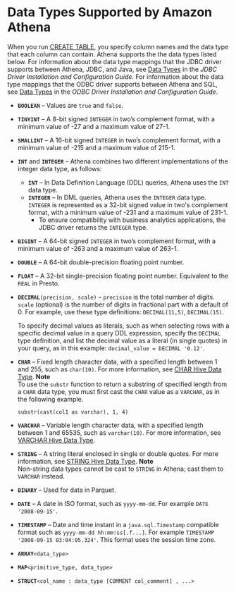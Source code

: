# Data Types Supported by Amazon Athena<a name="data-types"></a>

When you run [CREATE TABLE](create-table.md), you specify column names and the data type that each column can contain\. Athena supports the the data types listed below\. For information about the data type mappings that the JDBC driver supports between Athena, JDBC, and Java, see [Data Types](https://s3.amazonaws.com/athena-downloads/drivers/JDBC/SimbaAthenaJDBC_2.0.5/docs/Simba+Athena+JDBC+Driver+Install+and+Configuration+Guide.pdf#page=37) in the *JDBC Driver Installation and Configuration Guide*\. For information about the data type mappings that the ODBC driver supports between Athena and SQL, see [Data Types](https://s3.amazonaws.com/athena-downloads/drivers/ODBC/SimbaAthenaODBC_1.0.5/Simba+Athena+ODBC+Install+and+Configuration+Guide.pdf#page=50) in the *ODBC Driver Installation and Configuration Guide*\.
+ **`BOOLEAN`** – Values are `true` and `false`\.
+ **`TINYINT`** – A 8\-bit signed `INTEGER` in two’s complement format, with a minimum value of \-27 and a maximum value of 27\-1\.
+ **`SMALLINT`** – A 16\-bit signed `INTEGER` in two’s complement format, with a minimum value of \-215 and a maximum value of 215\-1\.
+ **`INT`** and **`INTEGER`** – Athena combines two different implementations of the integer data type, as follows:
  + **`INT`** – In Data Definition Language \(DDL\) queries, Athena uses the `INT` data type\.
  + **`INTEGER`** – In DML queries, Athena uses the `INTEGER` data type\. `INTEGER` is represented as a 32\-bit signed value in two's complement format, with a minimum value of \-231 and a maximum value of 231\-1\. 
    + To ensure compatibility with business analytics applications, the JDBC driver returns the `INTEGER` type\.
+ **`BIGINT`** – A 64\-bit signed `INTEGER` in two’s complement format, with a minimum value of \-263 and a maximum value of 263\-1\.
+ **`DOUBLE`** – A 64\-bit double\-precision floating point number\.
+ **`FLOAT`** – A 32\-bit single\-precision floating point number\. Equivalent to the `REAL` in Presto\.
+ **`DECIMAL`**`(precision, scale)` – `precision` is the total number of digits\. `scale` \(optional\) is the number of digits in fractional part with a default of 0\. For example, use these type definitions: `DECIMAL(11,5)`, `DECIMAL(15)`\.

  To specify decimal values as literals, such as when selecting rows with a specific decimal value in a query DDL expression, specify the `DECIMAL` type definition, and list the decimal value as a literal \(in single quotes\) in your query, as in this example: `decimal_value = DECIMAL '0.12'`\. 
+ **`CHAR`** – Fixed length character data, with a specified length between 1 and 255, such as `char(10)`\. For more information, see [CHAR Hive Data Type](https://cwiki.apache.org/confluence/display/Hive/LanguageManual+Types#LanguageManualTypes-char)\.
**Note**  
To use the `substr` function to return a substring of specified length from a `CHAR` data type, you must first cast the `CHAR` value as a `VARCHAR`, as in the following example\.  

  ```
  substr(cast(col1 as varchar), 1, 4)
  ```
+ **`VARCHAR`** – Variable length character data, with a specified length between 1 and 65535, such as `varchar(10)`\. For more information, see [VARCHAR Hive Data Type](https://cwiki.apache.org/confluence/display/Hive/LanguageManual+Types#LanguageManualTypes-varchar)\. 
+ **`STRING`** – A string literal enclosed in single or double quotes\. For more information, see [STRING Hive Data Type](https://cwiki.apache.org/confluence/display/Hive/LanguageManual+Types#LanguageManualTypes-StringsstringStrings)\.
**Note**  
Non\-string data types cannot be cast to `STRING` in Athena; cast them to `VARCHAR` instead\.
+ **`BINARY`** – Used for data in Parquet\.
+ **`DATE`** – A date in ISO format, such as `yyyy-mm-dd`\. For example `DATE '2008-09-15'`\.
+ **`TIMESTAMP`** – Date and time instant in a `java.sql.Timestamp` compatible format such as `yyyy-mm-dd hh:mm:ss[.f...]`\. For example `TIMESTAMP '2008-09-15 03:04:05.324'`\. This format uses the session time zone\.
+ **`ARRAY`**`<data_type>`
+ **`MAP`**`<primitive_type, data_type>`
+ **`STRUCT`**`<col_name : data_type [COMMENT col_comment] , ...>`
